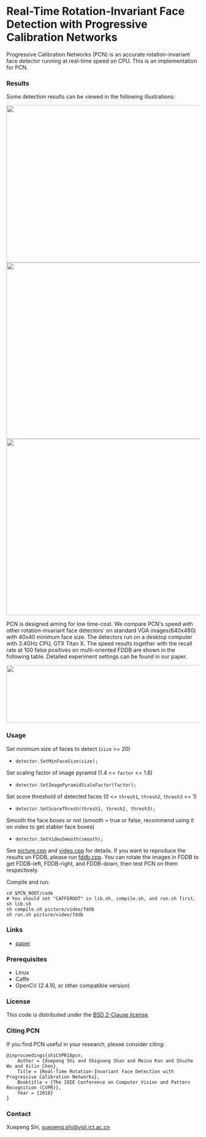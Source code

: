 
# Real-Time Rotation-Invariant Face Detection with Progressive Calibration Networks

Progressive Calibration Networks (PCN) is an accurate rotation-invariant face detector running at real-time speed on CPU. This is an implementation for PCN.

### Results

Some detection results can be viewed in the following illustrations:

<img src='result/demo.png' width=800 height=410>

<img src='result/1.gif' width=800 height=460>

<img src='result/2.gif' width=800 height=460>

PCN is designed aiming for low time-cost. We compare PCN's speed with other rotation-invariant face detectors' on standard VGA images(640x480) with 40x40 minimum face size. The detectors run on a desktop computer with 3.4GHz CPU, GTX Titan X. The speed results together with the recall rate at 100 false positives on multi-oriented FDDB are shown in the following table. Detailed experiment settings can be found in our paper.

<img src='result/result.png' width=800 height=150>

### Usage

Set minimum size of faces to detect (`size` >= 20)

- `detector.SetMinFaceSize(size);`
  
Set scaling factor of image pyramid (1.4 <= `factor` <= 1.6)
  
- `detector.SetImagePyramidScaleFactor(factor);`
  
Set score threshold of detected faces (0 <= `thresh1`, `thresh2`, `thresh3` <= 1)
  
- `detector.SetScoreThresh(thresh1, thresh2, thresh3);`

Smooth the face boxes or not (smooth = true or false, recommend using it on video to get stabler face boxes)
  
- `detector.SetVideoSmooth(smooth);`

See [picture.cpp](code/picture.cpp) and [video.cpp](code/video.cpp) for details. If you want to reproduce the results on FDDB, please run [fddb.cpp](code/fddb.cpp). You can rotate the images in FDDB to get FDDB-left, FDDB-right, and FDDB-down, then test PCN on them respectively. 

Compile and run:
```Shell
cd $PCN_ROOT/code
# You should set "CAFFEROOT" in lib.sh, compile.sh, and run.sh first. 
sh lib.sh
sh compile.sh picture/video/fddb
sh run.sh picture/video/fddb
```

### Links

* [paper](https://arxiv.org/pdf/1804.06039.pdf)

### Prerequisites

* Linux
* Caffe
* OpenCV (2.4.10, or other compatible version)


### License

This code is distributed under the [BSD 2-Clause license](LICENSE).

### Citing PCN

If you find PCN useful in your research, please consider citing:

    @inproceedings{shiCVPR18pcn,
        Author = {Xuepeng Shi and Shiguang Shan and Meina Kan and Shuzhe Wu and Xilin Chen},
        Title = {Real-Time Rotation-Invariant Face Detection with Progressive Calibration Networks},
        Booktitle = {The IEEE Conference on Computer Vision and Pattern Recognition (CVPR)},
        Year = {2018}
    }

### Contact

Xuepeng Shi, xuepeng.shi@vipl.ict.ac.cn
